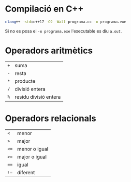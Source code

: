 # Compilació en C++

```bash
clang++ -std=c++17 -O2 -Wall programa.cc -o programa.exe
```

Si no es posa el `-o programa.exe` l'executable es diu `a.out`.

# Operadors aritmètics

|  |   |
| ----- | -----|
| `+` |  suma |
| `-` |  resta |
| `*` |  producte |
| `/` |  divisió entera |
| `%` |  residu divisió entera |

# Operadors relacionals

|  |   |
| ----- | -----|
| `<` |  menor |
| `>` |  major |
| `<=` |  menor o igual |
| `>=` |  major o igual |
| `==` |  igual |
| `!=` |  diferent |
